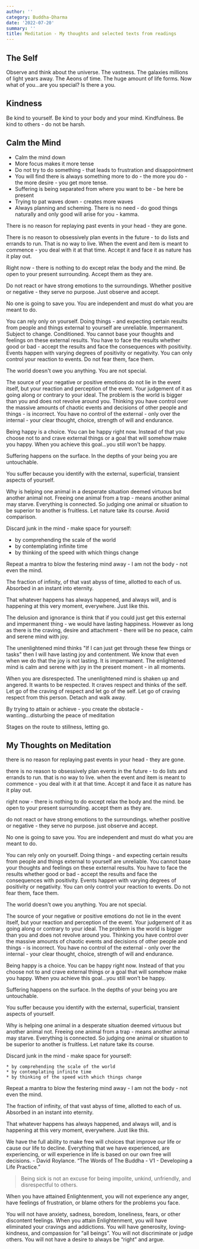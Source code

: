 ```yaml
---
author: ''
category: Buddha-Dharma
date: '2022-07-20'
summary: ''
title: Meditation - My thoughts and selected texts from readings
---
```


## The Self

Observe and think about the universe. The vastness. The galaxies millions of light years away. The Aeons of time.
The huge amount of life forms.
Now what of you...are you special? Is there a you.

## Kindness

Be kind to yourself. Be kind to your body and your mind.
Kindfulness.
Be kind to others - do not be harsh.

## Calm the Mind

* Calm the mind down
* More focus makes it more tense
* Do not try to do something - that leads to frustration and disappointment
* You will find there is always something more to do - the more you do - the more desire - you get more tense.
* Suffering is being separated from where you want to be - be here be present
* Trying to pat waves down - creates more waves
* Always planning and scheming. There is no need - do good things naturally and only good will arise for you - kamma.

There is no reason for replaying past events in your head - they are gone.

There is no reason to obsessively plan events in the future - to do lists and errands to run.
That is no way to live. When the event and item is meant to commence - you deal with it at that time.
Accept it and face it as nature has it play out.

Right now - there is nothing to do except relax the body and the mind.
Be open to your present surrounding.
Accept them as they are.

Do not react or have strong emotions to the surroundings.
Whether positive or negative - they serve no purpose.
Just observe and accept.

No one is going to save you. You are independent and must do what you are meant to do.

You can rely only on yourself. Doing things - and expecting certain results from people and things external to yourself are unreliable. Impermanent. Subject to change. Conditioned.
You cannot base your thoughts and feelings on these external results.
You have to face the results whether good or bad - accept the results and face the consequences with positivity.
Events happen with varying degrees of positivity or negativity. You can only control your reaction to events. Do not fear them, face them.

The world doesn't owe you anything.
You are not special.

The source of your negative or positive emotions do not lie in the event itself, but your reaction and perception of the event. Your judgement of it as going along or contrary to your ideal.
The problem is the world is bigger than you and does not revolve around you.
Thinking you have control over the massive amounts of chaotic events and decisions of other people and things - is incorrect. You have no control of the external - only over the internal - your clear thought, choice, strength of will and endurance.

Being happy is a choice. You can be happy right now.
Instead of that you choose not to and crave external things or a goal that will somehow make you happy. When you achieve this goal...you still won't be happy.

Suffering happens on the surface. In the depths of your being you are untouchable.

You suffer because you identify with the external, superficial, transient aspects of yourself.

Why is helping one animal in a desperate situation deemed virtuous but another animal not.
Freeing one animal from a trap - means another animal may starve.
Everything is connected. So judging one animal or situation to be superior to another is fruitless.
Let nature take its course. Avoid comparison.

Discard junk in the mind - make space for yourself:

* by comprehending the scale of the world
* by contemplating infinite time
* by thinking of the speed with which things change

Repeat a mantra to blow the festering mind away - I am not the body - not even the mind.

The fraction of infinity, of that vast abyss of time, allotted to each of us. Absorbed in an instant into eternity.

That whatever happens has always happened, and always will, and is happening at this very moment, everywhere. Just like this.

The delusion and ignorance is think that if you could just get this external and impermanent thing - we would have lasting happiness. However as long as there is the craving, desire and attachment - there will be no peace, calm and serene mind with joy.

The unenlightened mind thinks "If I can just get through these few things or tasks" then I will have lasting joy and contentment. We know that even when we do that the joy is not lasting. It is impermanent.
The enlightened mind is calm and serene with joy in the present moment - in all moments.

When you are disrespected. The unenlightened mind is shaken up and angered. It wants to be respected. It craves respect and thinks of the self. Let go of the craving of respect and let go of the self.
Let go of craving respect from this person. Detach and walk away.

By trying to attain or achieve - you create the obstacle - wanting...disturbing the peace of meditation

Stages on the route to stillness, letting go.

## My Thoughts on Meditation

there is no reason for replaying past events in your head - they are gone.

there is no reason to obsessively plan events in the future - to do lists and errands to run.
that is no way to live. when the event and item is meant to commence - you deal with it at that time.
Accept it and face it as nature has it play out.

right now - there is nothing to do except relax the body and the mind.
be open to your present surrounding.
accept them as they are.

do not react or have strong emotions to the surroundings.
whether positive or negative - they serve no purpose.
just observe and accept.

No one is going to save you. You are independent and must do what you are meant to do.

You can rely only on yourself. Doing things - and expecting certain results from people and things external to yourself are unreliable.
You cannot base your thoughts and feelings on these external results.
You have to face the results whether good or bad - accept the results and face the consequences with positivity.
Events happen with varying degrees of positivity or negativity. You can only control your reaction to events. Do not fear them, face them.

The world doesn't owe you anything.
You are not special.

The source of your negative or positive emotions do not lie in the event itself, but your reaction and perception of the event. Your judgement of it as going along or contrary to your ideal.
The problem is the world is bigger than you and does not revolve around you.
Thinking you have control over the massive amounts of chaotic events and decisions of other people and things - is incorrect. You have no control of the external - only over the internal - your clear thought, choice, strength of will and endurance.

Being happy is a choice. You can be happy right now.
Instead of that you choose not to and crave external things or a goal that will somehow make you happy. When you achieve this goal...you still won't be happy.

Suffering happens on the surface. In the depths of your being you are untouchable.

You suffer because you identify with the external, superficial, transient aspects of yourself.

Why is helping one animal in a desperate situation deemed virtuous but another animal not.
Freeing one animal from a trap - means another animal may starve.
Everything is connected. So judging one animal or situation to be superior to another is fruitless.
Let nature take its course.

Discard junk in the mind - make space for yourself:

    * by comprehending the scale of the world
    * by contemplating infinite time
    * by thinking of the speed with which things change

Repeat a mantra to blow the festering mind away - I am not the body - not even the mind.

The fraction of infinity, of that vast abyss of time, allotted to each of us. Absorbed in an instant into eternity.

That whatever happens has always happened, and always will, and is happening at this very moment, everywhere. Just like this.

We have the full ability to make free will choices that improve our life or cause our life to decline. Everything that we have experienced, are experiencing, or will experience in life is based on our own free will decisions. - David Roylance. “The Words of The Buddha - V1 - Developing a Life Practice.”

> Being sick is not an excuse for being impolite, unkind, unfriendly, and disrespectful to others.

 When you have attained Enlightenment, you will not experience any anger, have feelings of frustration, or blame others for the problems you face.
 
 You will not have anxiety, sadness, boredom, loneliness, fears, or other discontent feelings. When you attain Enlightenment, you will have eliminated your cravings and addictions. You will have generosity, loving-kindness, and compassion for “all beings”. You will not discriminate or judge others. You will not have a desire to always be “right” and argue.
 
   